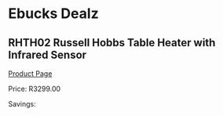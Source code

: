 
# Ebucks Dealz
## RHTH02 Russell Hobbs Table Heater with Infrared Sensor
[Product Page](https://www.ebucks.com/web/shop/productSelected.do?prodId=688440607&catId=704982758)

Price: R3299.00

Savings: 


	